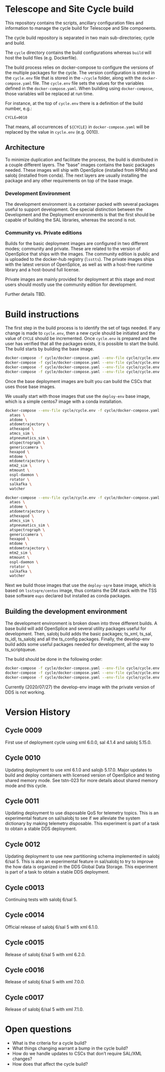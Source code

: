 # Telescope and Site Cycle build

This repository contains the scripts, ancillary configuration files and information to manage the cycle build for Telescope and Site components.

The cycle build repository is separated in two main sub-directories; cycle and build.

The `cycle` directory contains the build configurations whereas `build` will host the build files (e.g. Dockerfile).

The build process relies on docker-compose to configure the versions of the multiple packages for the cycle.
The version configuration is stored in the `cycle.env` file that is stored in the `~/cycle` folder, along with the `docker-compose.yaml` file.
The `cycle.env` file sets the values for the variables defined in the `docker-compose.yaml`.
When building using `docker-compose`, those variables will be replaced at run time.

For instance, at the top of `cycle.env` there is a definition of the build number, e.g.:

```
CYCLE=0010
```

That means, all occurrences of `${CYCLE}` in `docker-compose.yaml` will be replaced by the value in `cycle.env` (e.g. 0010).

## Architecture

To minimize duplication and facilitate the process, the build is distributed in a couple different layers.
The "base" images contains the basic packages needed.
These images will ship with OpenSplice (installed from RPMs) and salobj (installed from conda).
The next layers are usually installing the package and any other requirements on top of the base image.

### Development Environment

The development environment is a container packed with several packages useful to support development.
One special distinction between the Development and the Deployment environments is that the first should be capable of building the SAL libraries, whereas the second is not.

### Community vs. Private editions

Builds for the basic deployment images are configured in two different modes; community and private.
These are related to the version of OpenSplice that ships with the images.
The community edition is public and is uploaded to the docker-hub registry (`lsstts`).
The private images ships with the latest version of OpenSplice, as well as with a host-free runtime library and a host-bound full license.

Private images are mainly provided for deployment at this stage and most users should mostly use the community edition for development.

Further details TBD.

# Build instructions

The first step in the build process is to identify the set of tags needed.
If any change is made to `cycle.env`, then a new cycle should be initiated and the value of `CYCLE` should be incremented.
Once `cycle.env` is prepared and the user has verified that all the packages exists, it is possible to start the build.
The build starts by building the base image.

```bash
docker-compose -f cycle/docker-compose.yaml --env-file cycle/cycle.env build deploy-conda-private
docker-compose -f cycle/docker-compose.yaml --env-file cycle/cycle.env push deploy-conda-private
docker-compose -f cycle/docker-compose.yaml --env-file cycle/cycle.env build deploy-lsstsqre-private
docker-compose -f cycle/docker-compose.yaml --env-file cycle/cycle.env push deploy-lsstsqre-private
```

Once the base deployment images are built you can build the CSCs that uses those base images.

We usually start with those images that use the ``deploy-env`` base image, which is a simple centos7 image with a conda installation.

```bash
docker-compose --env-file cycle/cycle.env -f cycle/docker-compose.yaml build \
  ataos \
  atdome \
  atdometrajectory \
  athexapod \
  atmcs_sim \
  atpneumatics_sim \
  atspectrograph \
  genericcamera \
  hexapod \
  mtdome \
  mtdometrajectory \
  mtm2_sim \
  mtmount \
  ospl-daemon \
  rotator \
  salkafka \
  watcher

docker-compose --env-file cycle/cycle.env -f cycle/docker-compose.yaml push \
  ataos \
  atdome \
  atdometrajectory \
  athexapod \
  atmcs_sim \
  atpneumatics_sim \
  atspectrograph \
  genericcamera \
  hexapod \
  mtdome \
  mtdometrajectory \
  mtm2_sim \
  mtmount \
  ospl-daemon \
  rotator \
  salkafka \
  watcher

```

Next we build those images that use the ``deploy-sqre`` base image, which is based on ``lsstsqre/centos`` image, thus contains the DM stack with the TSS base software ``eups`` declared but installed as conda packages.

## Building the development environment

The development environment is broken down into three different builds.
A base build will add OpenSplice and several utility packages useful for development.
Then, salobj build adds the basic packages; ts_xml, ts_sal, ts_idl, ts_salobj and all the ts_config packages.
Finally, the develop-env build adds some useful packages needed for development, all the way to ts_scriptqueue.

The build should be done in the following order:

```bash
docker-compose -f cycle/docker-compose.yaml --env-file cycle/cycle.env build base-sqre-community
docker-compose -f cycle/docker-compose.yaml --env-file cycle/cycle.env build salobj-community
docker-compose -f cycle/docker-compose.yaml --env-file cycle/cycle.env build develop-env-community
```

Currently (2020/07/27) the develop-env image with the private version of DDS is not working.

# Version History

## Cycle 0009

First use of deployment cycle using xml 6.0.0, sal 4.1.4 and salobj 5.15.0.

## Cycle 0010

Updating deployment to use xml 6.1.0 and salojb 5.17.0.
Major updates to build and deploy containers with licensed version of OpenSplice and testing shared memory mode.
See tstn-023 for more details about shared memory mode and this cycle.

## Cycle 0011

Updating deployment to use disposable QoS for telemetry topics.
This is an experimental feature on sal/salobj to see if we alleviate the system dictionary by making telemetry disposable.
This experiment is part of a task to obtain a stable DDS deployment.

## Cycle 0012

Updating deployment to use new partitioning schema implemented in salobj 6/sal 5.
This is also an experimental feature in sal/salobj to try to improve the how data is organized in the DDS Global Data Storage.
This experiment is part of a task to obtain a stable DDS deployment.

## Cycle c0013

Continuing tests with salobj 6/sal 5.

## Cycle c0014

Official release of salobj 6/sal 5 with xml 6.1.0.

## Cycle c0015

Release of salobj 6/sal 5 with xml 6.2.0.

## Cycle c0016

Release of salobj 6/sal 5 with xml 7.0.0.

## Cycle c0017

Release of salobj 6/sal 5 with xml 7.1.0.

# Open questions

 * What is the criteria for a cycle build?
 * What things changing warrant a bump in the cycle build?
 * How do we handle updates to CSCs that don’t require SAL/XML changes?
 * How does that affect the cycle build?
